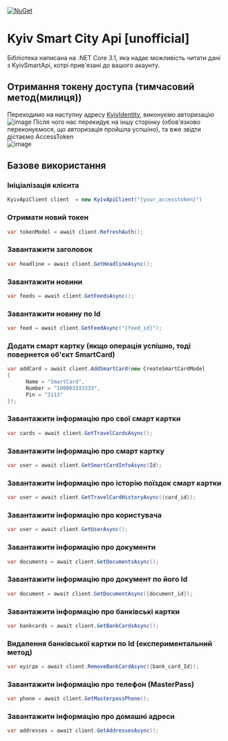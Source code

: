 [![NuGet](https://img.shields.io/nuget/v/KyivSmartCityApi.svg)](https://www.nuget.org/packages/KyivSmartCityApi)

# Kyiv Smart City Api [unofficial]
Бібліотека написана на .NET Core 3.1, яка надає можливість читати дані з KyivSmartApi, котрі прив'язані до вашого акаунту.

## Отримання токену доступа (тимчасовий метод(милиця))
Переходимо на наступну адресу [KyivIdentity](https://app.kyivcity.gov.ua/api/feed), виконуємо авторизацію
![image](https://user-images.githubusercontent.com/38474523/96785786-fe589480-13f7-11eb-95bf-765c48854850.png)
Після чого нас перекидує на іншу сторінку (обов'язково переконуємося, що авторизація пройшла успшіно), та вже звідти дістаємо AccessToken  
![image](https://user-images.githubusercontent.com/38474523/96786068-63ac8580-13f8-11eb-92b9-85e7dbb7d4e4.png)
## Базове використання
### Ініціалізація клієнта
```csharp
KyivApiClient client  = new KyivApiClient("{your_accesstoken}")
```
### Отримати новий токен
```csharp
var tokenModel = await client.RefreshAuth();
```
### Завантажити заголовок
```csharp
var headline = await client.GetHeadlineAsync();
```
### Завантажити новини
```csharp
var feeds = await client.GetFeedsAsync();
```
### Завантажити новину по Id
```csharp
var feed = await client.GetFeedAsync("{feed_id}");
```
### Додати смарт картку (якщо операція успішно, тоді повернется об'єкт SmartCard)
```csharp
var addCard = await client.AddSmartCard(new CreateSmartCardModel
{
      Name = "SmartCard",
      Number = "100003333333",
      Pin = "3113"
});
```
### Завантажити інформацію про свої смарт картки
```csharp
var cards = await client.GetTravelCardsAsync();
```
### Завантажити інформацію про смарт картку
```csharp
var user = await client.GetSmartCardInfoAsync(Id);
```
### Завантажити інформацію про історію поїздок смарт картки
```csharp
var user = await client.GetTravelCardHistoryAsync({card_id});
```
### Завантажити інформацію про користувача
```csharp
var user = await client.GetUserAsync();
```
### Завантажити інформацію про документи
```csharp
var documents = await client.GetDocumentsAsync();
```
### Завантажити інформацію про документ по його Id
```csharp
var document = await client.GetDocumentAsync({document_id});
```
### Завантажити інформацію про банківські картки
```csharp
var bankcards = await client.GetBankCardsAsync();
```
### Видалення банківської картки по Id (експериментальний метод)
```csharp
var куігде = await client.RemoveBankCardAsync({bank_card_Id});
```
### Завантажити інформацію про телефон (MasterPass)
```csharp
var phone = await client.GetMasterpassPhone();
```
### Завантажити інформацію про домашні адреси
```csharp
var addresses = await client.GetAddressesAsync();
```
